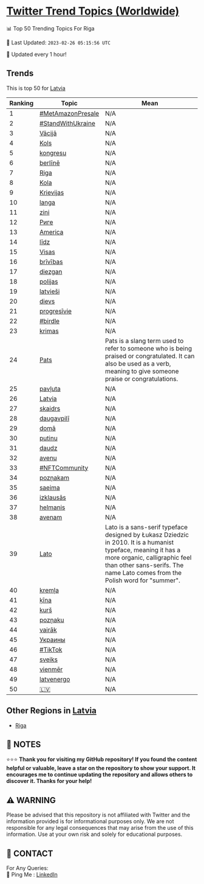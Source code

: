 [Twitter Trend Topics (Worldwide)](https://github.com/ErcinDedeoglu/Twitter-Trend-Topics)
==========


📊 Top 50 Trending Topics For Riga

📆 Last Updated: `2023-02-26 05:15:56 UTC`

🔧 Updated every 1 hour!


## Trends

This is top 50 for [Latvia](</Latvia>)

| Ranking | Topic | Mean |
| ------- | ------------ | ------------ |
| 1 | [#MetAmazonPresale](http://twitter.com/search?q=%23MetAmazonPresale) | N/A |
| 2 | [#StandWithUkraine](http://twitter.com/search?q=%23StandWithUkraine) | N/A |
| 3 | [Vācijā](http://twitter.com/search?q=V%c4%81cij%c4%81) | N/A |
| 4 | [Kols](http://twitter.com/search?q=Kols) | N/A |
| 5 | [kongresu](http://twitter.com/search?q=kongresu) | N/A |
| 6 | [berlīnē](http://twitter.com/search?q=berl%c4%abn%c4%93) | N/A |
| 7 | [Riga](http://twitter.com/search?q=Riga) | N/A |
| 8 | [Kola](http://twitter.com/search?q=Kola) | N/A |
| 9 | [Krievijas](http://twitter.com/search?q=Krievijas) | N/A |
| 10 | [langa](http://twitter.com/search?q=langa) | N/A |
| 11 | [zini](http://twitter.com/search?q=zini) | N/A |
| 12 | [Риге](http://twitter.com/search?q=%d0%a0%d0%b8%d0%b3%d0%b5) | N/A |
| 13 | [America](http://twitter.com/search?q=America) | N/A |
| 14 | [līdz](http://twitter.com/search?q=l%c4%abdz) | N/A |
| 15 | [Visas](http://twitter.com/search?q=Visas) | N/A |
| 16 | [brīvības](http://twitter.com/search?q=br%c4%abv%c4%abbas) | N/A |
| 17 | [diezgan](http://twitter.com/search?q=diezgan) | N/A |
| 18 | [polijas](http://twitter.com/search?q=polijas) | N/A |
| 19 | [latvieši](http://twitter.com/search?q=latvie%c5%a1i) | N/A |
| 20 | [dievs](http://twitter.com/search?q=dievs) | N/A |
| 21 | [progresīvie](http://twitter.com/search?q=progres%c4%abvie) | N/A |
| 22 | [#birdle](http://twitter.com/search?q=%23birdle) | N/A |
| 23 | [krimas](http://twitter.com/search?q=krimas) | N/A |
| 24 | [Pats](http://twitter.com/search?q=Pats) | Pats is a slang term used to refer to someone who is being praised or congratulated. It can also be used as a verb, meaning to give someone praise or congratulations. |
| 25 | [pavļuta](http://twitter.com/search?q=pav%c4%bcuta) | N/A |
| 26 | [Latvia](http://twitter.com/search?q=Latvia) | N/A |
| 27 | [skaidrs](http://twitter.com/search?q=skaidrs) | N/A |
| 28 | [daugavpilī](http://twitter.com/search?q=daugavpil%c4%ab) | N/A |
| 29 | [domā](http://twitter.com/search?q=dom%c4%81) | N/A |
| 30 | [putinu](http://twitter.com/search?q=putinu) | N/A |
| 31 | [daudz](http://twitter.com/search?q=daudz) | N/A |
| 32 | [avenu](http://twitter.com/search?q=avenu) | N/A |
| 33 | [#NFTCommunity](http://twitter.com/search?q=%23NFTCommunity) | N/A |
| 34 | [pozņakam](http://twitter.com/search?q=poz%c5%86akam) | N/A |
| 35 | [saeima](http://twitter.com/search?q=saeima) | N/A |
| 36 | [izklausās](http://twitter.com/search?q=izklaus%c4%81s) | N/A |
| 37 | [helmanis](http://twitter.com/search?q=helmanis) | N/A |
| 38 | [avenam](http://twitter.com/search?q=avenam) | N/A |
| 39 | [Lato](http://twitter.com/search?q=Lato) | Lato is a sans-serif typeface designed by Łukasz Dziedzic in 2010. It is a humanist typeface, meaning it has a more organic, calligraphic feel than other sans-serifs. The name Lato comes from the Polish word for "summer". |
| 40 | [kremļa](http://twitter.com/search?q=krem%c4%bca) | N/A |
| 41 | [ķīna](http://twitter.com/search?q=%c4%b7%c4%abna) | N/A |
| 42 | [kurš](http://twitter.com/search?q=kur%c5%a1) | N/A |
| 43 | [pozņaku](http://twitter.com/search?q=poz%c5%86aku) | N/A |
| 44 | [vairāk](http://twitter.com/search?q=vair%c4%81k) | N/A |
| 45 | [Украины](http://twitter.com/search?q=%d0%a3%d0%ba%d1%80%d0%b0%d0%b8%d0%bd%d1%8b) | N/A |
| 46 | [#TikTok](http://twitter.com/search?q=%23TikTok) | N/A |
| 47 | [sveiks](http://twitter.com/search?q=sveiks) | N/A |
| 48 | [vienmēr](http://twitter.com/search?q=vienm%c4%93r) | N/A |
| 49 | [latvenergo](http://twitter.com/search?q=latvenergo) | N/A |
| 50 | [🇱🇻](http://twitter.com/search?q=%f0%9f%87%b1%f0%9f%87%bb) | N/A |



## Other Regions in [Latvia](</Latvia>)

* [Riga](</Latvia/Riga.md>)



## 📝 NOTES

⭐⭐⭐ **Thank you for visiting my GitHub repository! If you found the content helpful or valuable, leave a star on the repository to show your support. It encourages me to continue updating the repository and allows others to discover it. Thanks for your help!**


## ⚠️ WARNING

Please be advised that this repository is not affiliated with Twitter and the information provided is for informational purposes only. We are not responsible for any legal consequences that may arise from the use of this information. Use at your own risk and solely for educational purposes.


## 📨 CONTACT

 For Any Queries:  
            🏓 Ping Me : [LinkedIn](https://www.linkedin.com/in/ercindedeoglu/)
